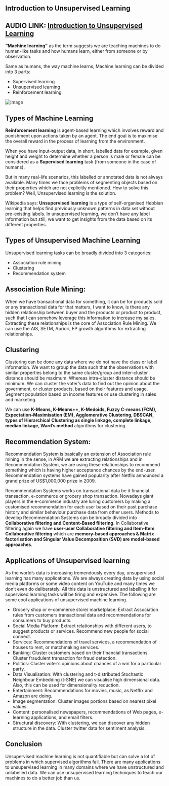 ## Introduction to Unsupervised Learning

## AUDIO LINK: [Introduction to Unsupervised Learning](https://drive.google.com/file/d/1cqauvQabB_7SPCNXdqvxC5UX9ZPCL5f8/view?usp=sharing)

**“Machine learning”** as the term suggests we are teaching machines to do human-like tasks and how humans learn, either from someone or by observation. 

Same as humans, the way machine learns, Machine learning can be divided into 3 parts:
- Supervised learning
- Unsupervised learning
- Reinforcement learning

![image](https://user-images.githubusercontent.com/63282184/137133908-c3523b3d-2f8f-4c0a-9f21-0794b3d46a71.png)

## Types of Machine Learning

**Reinforcement learning** is agent-based learning which involves reward and punishment upon actions taken by an agent. The end goal is to maximise the overall reward in the process of learning from the environment.

When you have input-output data, in short, labelled data for example, given height and weight to determine whether a person is male or female can be considered as a **Supervised learning** task (from someone in the case of humans).

But in many real-life scenarios, this labelled or annotated data is not always available. Many times we face problems of segmenting objects based on their properties which are not explicitly mentioned. How to solve this problem? Well, Unsupervised learning is the solution.

Wikipedia says: **Unsupervised learning** is a type of self-organised Hebbian learning that helps find previously unknown patterns in data set without pre-existing labels. In unsupervised learning, we don’t have any label information but still, we want to get insights from the data based on its different properties.


## Types of Unsupervised Machine Learning

Unsupervised learning tasks can be broadly divided into 3 categories:

- Association rule mining
- Clustering
- Recommendation system

## Association Rule Mining:

When we have transactional data for something, it can be for products sold or any transactional data for that matters, I want to know, is there any hidden relationship between buyer and the products or product to product, such that I can somehow leverage this information to increase my sales. Extracting these relationships is the core of Association Rule Mining. We can use the AIS, SETM, Apriori, FP growth algorithms for extracting relationships.

## Clustering

Clustering can be done any data where we do not have the class or label information. We want to group the data such that the observations with similar properties belong to the same cluster/group and inter-cluster distance should be maximum. Whereas intra-cluster distance should be minimum. We can cluster the voter’s data to find out the opinion about the government, or cluster products, based on their features and usage. Segment population based on income features or use clustering in sales and marketing.

We can use **K-Means, K-Means++, K-Medoids, Fuzzy C-means (FCM), Expectation-Maximisation (EM), Agglomerative Clustering, DBSCAN, types of Hierarchical Clustering as single linkage, complete linkage, median linkage, Ward’s method** algorithms for clustering.

## Recommendation System:

Recommendation System is basically an extension of Association rule mining in the sense, in ARM we are extracting relationships and in Recommendation System, we are using these relationships to recommend something which is having higher acceptance chances by the end-user. Recommendation systems have gained popularity after Netflix announced a grand prize of US$1,000,000 prize in 2009.

Recommendation Systems works on transactional data be it financial transaction, e-commerce or grocery shop transaction. Nowadays giant players in the e-commerce industry are luring customers by making a customised recommendation for each user based on their past purchase history and similar behaviour purchase data from other users. Methods to develop Recommendation Systems can be broadly divided into **Collaborative filtering and Content-Based filtering**. In Collaborative filtering again we have **user-user Collaborative filtering and Item-Item Collaborative filtering** which are **memory-based approaches & Matrix factorisation and Singular Value Decomposition (SVD) are model-based approaches**.


## Applications of Unsupervised learning

As the world’s data is increasing tremendously every day, unsupervised learning has many applications. We are always creating data by using social media platforms or some video content on YouTube and many times we don’t even do deliberately. All this data is unstructured and labelling it for supervised learning tasks will be tiring and expensive. The following are some cool applications of unsupervised machine learning.
- Grocery shop or e-commerce store/ marketplace: Extract Association rules from customers transactional data and recommendations for consumers to buy products.
- Social Media Platform: Extract relationships with different users, to suggest products or services. Recommend new people for social connect.
- Services: Recommendations of travel services, a recommendation of houses to rent, or matchmaking services.
- Banking: Cluster customers based on their financial transactions. Cluster fraudulent transaction for fraud detection.
- Politics: Cluster voter’s opinions about chances of a win for a particular party.
- Data Visualisation: With clustering and t-distributed Stochastic Neighbour Embedding (t-SNE) we can visualise high dimensional data. Also, this can be used for dimensionality reduction.
- Entertainment: Recommendations for movies, music, as Netflix and Amazon are doing.
- Image segmentation: Cluster images portions based on nearest pixel values.
- Content: personalised newspapers, recommendations of Web pages, e-learning applications, and email filters.
- Structural discovery: With clustering, we can discover any hidden structure in the data. Cluster twitter data for sentiment analysis.

## Conclusion

Unsupervised machine learning is not quantifiable but can solve a lot of problems in which supervised algorithms fail. There are many applications to unsupervised learning in many domains where we have unstructured and unlabelled data. We can use unsupervised learning techniques to teach our machines to do a better job than us.
